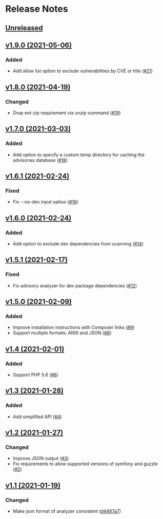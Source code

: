 # Release Notes

## [Unreleased](https://github.com/enlightn/security-checker/compare/v1.9.0...master)

## [v1.9.0 (2021-05-06)](https://github.com/enlightn/security-checker/compare/v1.8.0...v1.9.0)

### Added
- Add allow list option to exclude vulnerabilities by CVE or title ([#21](https://github.com/enlightn/security-checker/pull/21))

## [v1.8.0 (2021-04-19)](https://github.com/enlightn/security-checker/compare/v1.7.0...v1.8.0)

### Changed
- Drop ext-zip requirement via unzip command ([#19](https://github.com/enlightn/security-checker/pull/19))

## [v1.7.0 (2021-03-03)](https://github.com/enlightn/security-checker/compare/v1.6.1...v1.7.0)

### Added
- Add option to specify a custom temp directory for caching the advisories database ([#18](https://github.com/enlightn/security-checker/pull/18))

## [v1.6.1 (2021-02-24)](https://github.com/enlightn/security-checker/compare/v1.6.0...v1.6.1)

### Fixed
- Fix --no-dev input option ([#16](https://github.com/enlightn/security-checker/pull/16))

## [v1.6.0 (2021-02-24)](https://github.com/enlightn/security-checker/compare/v1.5.1...v1.6.0)

### Added
- Add option to exclude dev dependencies from scanning ([#14](https://github.com/enlightn/security-checker/pull/14))

## [v1.5.1 (2021-02-17)](https://github.com/enlightn/security-checker/compare/v1.5.0...v1.5.1)

### Fixed
- Fix advisory analyzer for dev package dependencies ([#12](https://github.com/enlightn/security-checker/pull/12))

## [v1.5.0 (2021-02-09)](https://github.com/enlightn/security-checker/compare/v1.4...v1.5.0)

### Added
- Improve installation instructions with Composer links ([#9](https://github.com/enlightn/security-checker/pull/9))
- Support multiple formats: ANSI and JSON ([#8](https://github.com/enlightn/security-checker/pull/8))

## [v1.4 (2021-02-01)](https://github.com/enlightn/security-checker/compare/v1.3...v1.4)

### Added
- Support PHP 5.6 ([#6](https://github.com/enlightn/security-checker/pull/6))

## [v1.3 (2021-01-28)](https://github.com/enlightn/security-checker/compare/v1.2...v1.3)

### Added
- Add simplified API ([#4](https://github.com/enlightn/security-checker/pull/4))

## [v1.2 (2021-01-27)](https://github.com/enlightn/security-checker/compare/v1.1...v1.2)

### Changed
- Improve JSON output ([#3](https://github.com/enlightn/security-checker/pull/3))
- Fix requirements to allow supported versions of symfony and guzzle ([#2](https://github.com/enlightn/security-checker/pull/2))

## [v1.1 (2021-01-19)](https://github.com/enlightn/security-checker/compare/v1.0...v1.1)

### Changed
- Make json format of analyzer consistent ([d4487a7](https://github.com/enlightn/security-checker/commit/d4487a7881ce2a438c3199e7f158dd10bdb66ede))
